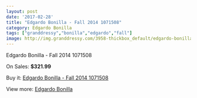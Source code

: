 ```yaml
---
layout: post
date: '2017-02-28'
title: "Edgardo Bonilla - Fall 2014 1071508"
category: Edgardo Bonilla
tags: ["granddressy","bonilla","edgardo","fall"]
image: http://img.granddressy.com/3958-thickbox_default/edgardo-bonilla-fall-2014-1071508.jpg
---
```

Edgardo Bonilla - Fall 2014 1071508

On Sales: **$321.99**
<a href="https://www.granddressy.com/en/edgardo-bonilla/3329-edgardo-bonilla-fall-2014-1071508.html"><amp-img layout="responsive" width="600" height="600" src="//img.granddressy.com/3958-thickbox_default/edgardo-bonilla-fall-2014-1071508.jpg" alt="Edgardo Bonilla - Fall 2014 1071508 0" /></a>

Buy it: [Edgardo Bonilla - Fall 2014 1071508](https://www.granddressy.com/en/edgardo-bonilla/3329-edgardo-bonilla-fall-2014-1071508.html "Edgardo Bonilla - Fall 2014 1071508")

View more: [Edgardo Bonilla](https://www.granddressy.com/en/168-edgardo-bonilla "Edgardo Bonilla")